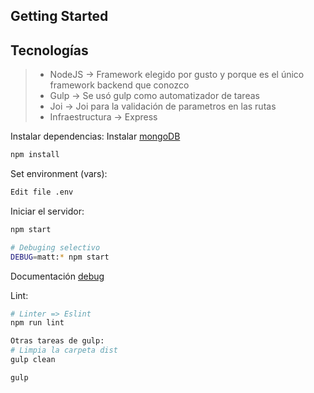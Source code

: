## Getting Started


Tecnologías
-------------


> - NodeJS -> Framework elegido por gusto y porque es el único framework backend que conozco
> - Gulp -> Se usó gulp como automatizador de tareas
> - Joi -> Joi para la validación de parametros en las rutas
> - Infraestructura -> Express

Instalar dependencias:
Instalar [mongoDB](https://docs.mongodb.com/manual/installation/)

```sh
npm install
```

Set environment (vars):
```sh
Edit file .env
```

Iniciar el servidor:
```sh
npm start

# Debuging selectivo
DEBUG=matt:* npm start
```
Documentación [debug](https://www.npmjs.com/package/debug)

Lint:
```sh
# Linter => Eslint
npm run lint

Otras tareas de gulp:
# Limpia la carpeta dist
gulp clean

gulp
```
